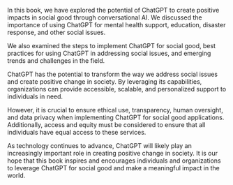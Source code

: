 
In this book, we have explored the potential of ChatGPT to create positive impacts in social good through conversational AI. We discussed the importance of using ChatGPT for mental health support, education, disaster response, and other social issues.

We also examined the steps to implement ChatGPT for social good, best practices for using ChatGPT in addressing social issues, and emerging trends and challenges in the field.

ChatGPT has the potential to transform the way we address social issues and create positive change in society. By leveraging its capabilities, organizations can provide accessible, scalable, and personalized support to individuals in need.

However, it is crucial to ensure ethical use, transparency, human oversight, and data privacy when implementing ChatGPT for social good applications. Additionally, access and equity must be considered to ensure that all individuals have equal access to these services.

As technology continues to advance, ChatGPT will likely play an increasingly important role in creating positive change in society. It is our hope that this book inspires and encourages individuals and organizations to leverage ChatGPT for social good and make a meaningful impact in the world.
